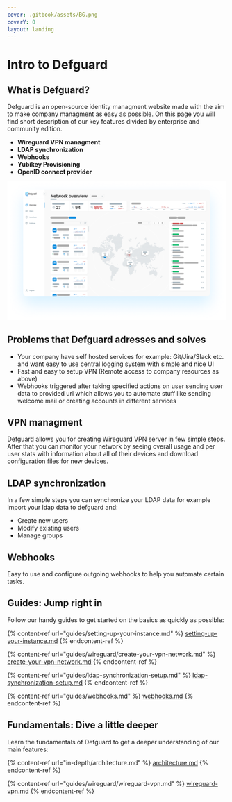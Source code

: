 ```yaml
---
cover: .gitbook/assets/BG.png
coverY: 0
layout: landing
---
```


# Intro to Defguard

## What is Defguard?

Defguard is an open-source identity managment website made with the aim to make company managment as easy as possible. On this page you will find short description of our key features divided by enterprise and community edition.

* **Wireguard VPN managment**
* **LDAP synchronization**
* **Webhooks**
* **Yubikey Provisioning**
* **OpenID connect provider**

![Network overview page which shows statistics of network usage and info about connected users](.gitbook/assets/screen.png)

## Problems that Defguard adresses and solves

* Your company have self hosted services for example: Git/Jira/Slack etc. and want easy to use central logging system with simple and nice UI
* Fast and easy to setup VPN (Remote access to company resources as above)
* Webhooks triggered after taking specified actions on user sending user data to provided url which allows you to automate stuff like sending welcome mail or creating accounts in different services

## VPN managment&#x20;

Defguard allows you for creating Wireguard VPN server in few simple steps. After that you can monitor your network by seeing overall usage and per user stats with information about all of their devices and download configuration files for new devices.

## LDAP synchronization

In a few simple steps you can synchronize your LDAP data for example import your ldap data to defguard and:&#x20;

* Create new users&#x20;
* Modify existing users
* Manage groups

## Webhooks

Easy to use and configure outgoing webhooks to help you automate certain tasks.

## Guides: Jump right in

Follow our handy guides to get started on the basics as quickly as possible:

{% content-ref url="guides/setting-up-your-instance.md" %}
[setting-up-your-instance.md](guides/setting-up-your-instance.md)
{% endcontent-ref %}

{% content-ref url="guides/wireguard/create-your-vpn-network.md" %}
[create-your-vpn-network.md](guides/wireguard/create-your-vpn-network.md)
{% endcontent-ref %}

{% content-ref url="guides/ldap-synchronization-setup.md" %}
[ldap-synchronization-setup.md](guides/ldap-synchronization-setup.md)
{% endcontent-ref %}

{% content-ref url="guides/webhooks.md" %}
[webhooks.md](guides/webhooks.md)
{% endcontent-ref %}

## Fundamentals: Dive a little deeper

Learn the fundamentals of Defguard to get a deeper understanding of our main features:

{% content-ref url="in-depth/architecture.md" %}
[architecture.md](in-depth/architecture.md)
{% endcontent-ref %}

{% content-ref url="guides/wireguard/wireguard-vpn.md" %}
[wireguard-vpn.md](guides/wireguard/wireguard-vpn.md)
{% endcontent-ref %}

